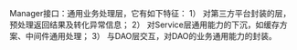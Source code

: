 Manager接口：通用业务处理层，它有如下特征：
1） 对第三方平台封装的层，预处理返回结果及转化异常信息；
2） 对Service层通用能力的下沉，如缓存方案、中间件通用处理；
3） 与DAO层交互，对DAO的业务通用能力的封装。